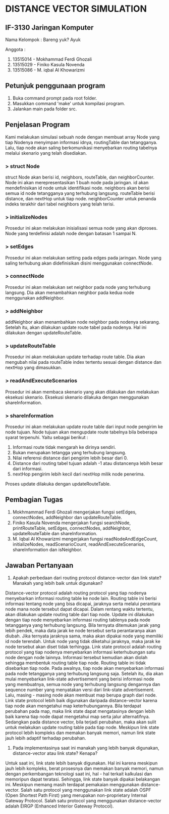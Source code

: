 # DISTANCE VECTOR SIMULATION

## IF-3130 Jaringan Komputer

Nama Kelompok : Bareng yuk? Ayuk

Anggota :

1. 13515014 - Mokhammad Ferdi Ghozali
1. 13515029 - Finiko Kasula Novenda
1. 13515086 - M. iqbal Al Khowarizmi

## Petunjuk penggunaan program

1. Buka command prompt pada root folder.
1. Masukkan command 'make' untuk kompilasi program.
1. Jalankan main pada folder src.

## Penjelasan Program

Kami melakukan simulasi sebuah node dengan membuat array Node yang tiap Nodenya menyimpan informasi idnya, routingTable dan tetangganya. Lalu, tiap node akan saling berkomunikasi menyebarkan routing tabelnya melalui skenario yang telah disediakan.

### > struct Node

struct Node akan berisi id, neighbors, routeTable, dan neighborCounter.
Node ini akan merepresentasikan 1 buah node pada jaringan.
id akan mendefinisikan id node untuk identifikasi node.
neighbors akan berisi semua id node tetangganya yang terhubung langsung.
routeTable berisi distance, dan nextHop untuk tiap node.
neighborCounter untuk penanda indeks terakhir dari tabel neighbors yang telah terisi.

### > initializeNodes

Prosedur ini akan melakukan inisialisasi semua node yang akan diproses. Node yang terdefinisi adalah node dengan batasan 1 sampai N.

### > setEdges

Prosedur ini akan melakukan setting pada edges pada jaringan. Node yang saling terhubung akan didefinisikan disini menggunakan connectNode.

### > connectNode

Prosedur ini akan melakukan set neighbor pada node yang terhubung langsung. Dia akan menambahkan neighbor pada kedua node menggunakan addNeighbor.

### > addNeighbor

addNeighbor akan menambahkan node neighbor pada nodenya sekarang. Setelah itu, akan dilakukan update route tabel pada nodenya. Hal ini dilakukan dengan updateRouteTable.

### > updateRouteTable

Prosedur ini akan melakukan update terhadap route table. Dia akan mengubah nilai pada routeTable index tertentu sesuai dengan distance dan nextHop yang dimasukkan.

### > readAndExecuteScenarios

Prosedur ini akan membaca skenario yang akan dilakukan dan melakukan eksekusi skenario. Eksekusi skenario dilakuka dengan menggunakan shareInformation.

### > shareInformation

Prosedur ini akan melakukan update route table dari input node pengirim ke node tujuan. Node tujuan akan mengupdate route tabelnya bila beberapa syarat terpenuhi. Yaitu sebagai berikut :

1. Informasi route tidak mengarah ke dirinya sendiri.
1. Bukan merupakan tetangga yang terhubung langsung.
1. Nilai referensi distance dari pengirim lebih besar dari 0.
1. Distance dari routing tabel tujuan adalah -1 atau distancenya lebih besar dari informasi.
1. nextHop pengirim lebih kecil dari nextHop milik node penerima.

Proses update dilakuka dengan updateRouteTable.

## Pembagian Tugas

1. Mokhmammad Ferdi Ghozali mengerjakan fungsi setEdges, connectNodes, addNeighbor dan updateRouteTable.
1. Finiko Kasula Novenda mengerjakan fungsi searchNode, printRouteTable, setEdges, connectNodes, addNeighbor, updateRouteTable dan shareInformation.
1. M. Iqbal Al Khowarizmi mengerjakan fungsi readNodeAndEdgeCount, initializeNodes, readScenarioCount, readAndExecuteScenarios, shareInformation dan isNeighbor.

## Jawaban Pertanyaan

1. Apakah perbedaan dari routing protocol distance-vector dan link state? Manakah yang lebih baik untuk digunakan?

Distance-vector protocol adalah routing protocol yang tiap nodenya menyebarkan informasi routing table ke node lain. Routing table ini berisi informasi tentang node yang bisa dicapai, jaraknya serta melalui perantara node mana node tersebut dapat dicapai. Dalam rentang waktu tertentu, akan dilakukan update routing table dari tiap node. Update ini dilakukan dengan tiap node menyebarkan informasi routing tablenya pada node tetangganya yang terhubung langsung. Bila ternyata ditemukan jarak yang lebih pendek, maka data jarak ke node tersebut serta perantaranya akan diubah. Jika ternyata jaraknya sama, maka akan dipakai node yang memiliki id node terendah. Untuk node yang tidak diketahui jaraknya, maka jarak ke node tersebut akan diset tidak terhingga.
Link state protocol adalah routing protocol yang tiap nodenya menyebarkan informasi keterhubungan satu node dengan node lainnya. Informasi tersebut kemudian akan diolah sehingga membentuk routing table tiap node. Routing table ini tidak disebarkan tiap node. Pada awalnya, tiap node akan menyebarkan informasi pada node tetangganya yang terhubung langsung saja. Setelah itu, dia akan mulai menyebarkan link-state advertisement yang berisi informasi node yang membuatnya, semua node yang terhubung langsung dengannya dan sequence number yang menyatakan versi dari link-state advertisement. Lalu, masing - masing node akan membuat map berupa graph dari node.
Link state protocol lebih baik digunakan daripada distance-vector karena tiap node akan mengetahui map keterhubungannya. Bila terdapat perubahan pada map, maka link state dapat mengatasinya dengan lebih baik karena tiap node dapat mengetahui map serta jalur alternatifnya. Sedangkan pada distance vector, bila terjadi perubahan, maka akan sulit untuk melakukan update routing table pada tiap node. Meskipun link state protocol lebih kompleks dan memakan banyak memori, namun link state jauh lebih adaptif terhadap perubahan.

1. Pada implementasinya saat ini manakah yang lebih banyak digunakan, distance-vector atau  link state? Kenapa?

Untuk saat ini, link state lebih banyak digunakan. Hal ini karena meskipun jauh lebih kompleks, berat prosesnya dan memakan banyak memori, namun dengan perkembangan teknologi saat ini, hal - hal terkait kalkulasi dan memoripun dapat teratasi. Sehingga, link state banyak dipakai belakangan ini. Meskipun memang masih terdapat pemakaian menggunakan distance-vector. Salah satu protocol yang menggunakan link state adalah OSPF (Open Shortest Path First) yang merupakan non-proprietary Internal Gateway Protocol. Salah satu protocol yang menggunakan distance-vector adalah EIRGP (Enhanced Interior Gateway Protocol).

